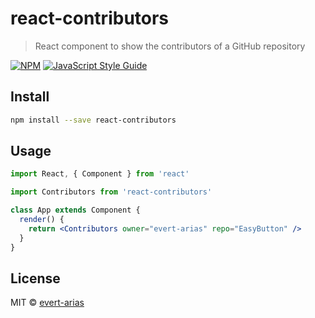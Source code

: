 # react-contributors

> React component to show the contributors of a GitHub repository

[![NPM](https://img.shields.io/npm/v/react-contributors.svg)](https://www.npmjs.com/package/react-contributors) [![JavaScript Style Guide](https://img.shields.io/badge/code_style-standard-brightgreen.svg)](https://standardjs.com)

## Install

```bash
npm install --save react-contributors
```

## Usage

```jsx
import React, { Component } from 'react'

import Contributors from 'react-contributors'

class App extends Component {
  render() {
    return <Contributors owner="evert-arias" repo="EasyButton" />
  }
}
```

## License

MIT © [evert-arias](https://github.com/evert-arias)

